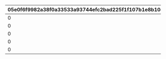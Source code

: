 |05e0f6f9982a38f0a33533a93744efc2bad225f1f107b1e8b10cb9970ab9e47d|5283665d9ca2399bc526905ffc212c580ed50ce519129d4d93f2ece240b382fa|938151d3be1e63fd4af5cf485a204565af53cbd621ee113eafca0677716864f7|ea83be56c44579f21d7729b52aeadebdd01a3bea630cfb002b144f138d12b004|f471e92b626c4073f4ba51c7c17ad4751b376eb378c1afea7707679f1b35b7ec|56ff17d96b254c177e57c95b45780e6791281eef03f0d0a040a643ee94727704|176a05f5ba8367e76789d4bdf72de0511ddf722ee2711a17a40802abdcb0b406|814bf5cb259edddf96390003d3b2322cc3f46aa2cdbc7ec9758caa65bd986b9f|0608a30eb1270b518e0b85e7ae6b62fbc03f6209f5f08c56d0856c951644b284|c7b31a0bc8bebffa32a313fc387d7a23cf2390ec4214cca5b7ad34c735eab8bd|55dbae6321827fc48acfccedc398151e1bc9b5d88a113dbb5a4eec9a6a97831a|2b48bce0c17d48c9d738310ea5d51d25058bc5ceda4364ad893dc8c6c72d5575|4a9a30fe438c665050e6c549ca897e407f738cee4e71a62b7d03360f801cf2be|5e133d7d913c1579f326b54520fd7fa0eadf8b702cd9ecf642d5c2b180748072|c01080513ecf2f353a4951fb9b734917dc74d31430a1c13bd75dc2d5985e9dfa|3c3a3c3f7bc758687fb767581e3f92d82c32144399a02df0ff64e713669ee61f|
| --- | --- | --- | --- | --- | --- | --- | --- | --- | --- | --- | --- | --- | --- | --- | --- |
|0|2|1005|23001|94002|91002|20|2|20003|1250000|0|1000|0|8|12|25|
|0|2|1006|23001|94002|91002|20|2|20003|1250000|0|1000|0|8|12|25|
|0|2|1007|23001|94002|91002|20|2|20003|1250000|0|1000|0|8|12|25|
|0|2|1008|23001|94002|91002|20|2|20003|1250000|0|1000|0|8|12|25|
|0|2|2002|23001|94002|91002|50|2|20004|5000000|0|1500|0|8|12|10|